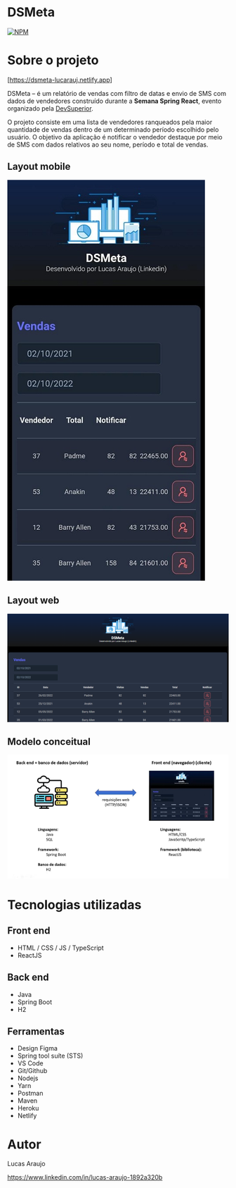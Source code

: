 # DSMeta   
[![NPM](https://img.shields.io/npm/l/react)](https://github.com/lucarauj/dsmeta/blob/main/LICENSE) 

# Sobre o projeto

[https://dsmeta-lucarauj.netlify.app]

DSMeta – é um relatório de vendas com filtro de datas e envio de SMS com dados de vendedores construído durante a **Semana Spring React**, evento organizado pela [DevSuperior](https://devsuperior.com "Site da DevSuperior").

O projeto consiste em uma lista de vendedores ranqueados pela maior quantidade de vendas dentro de um determinado período escolhido pelo usuário. 
O objetivo da aplicação é notificar o vendedor destaque por meio de SMS com dados relativos ao seu nome, período e total de vendas.

## Layout mobile
![Mobile 1](https://github.com/lucarauj/assets/blob/main/mobile.png)

## Layout web
![Web 1](https://github.com/lucarauj/assets/blob/main/web.png)

## Modelo conceitual
![Modelo Conceitual](https://github.com/lucarauj/assets/blob/main/modeloConceitual.png)

# Tecnologias utilizadas

## Front end
- HTML / CSS / JS / TypeScript
- ReactJS

## Back end
- Java
- Spring Boot
- H2

## Ferramentas
- Design Figma
- Spring tool suíte (STS)
- VS Code
- Git/Github
- Nodejs
- Yarn
- Postman
- Maven
- Heroku
- Netlify

# Autor

Lucas Araujo

https://www.linkedin.com/in/lucas-araujo-1892a320b
